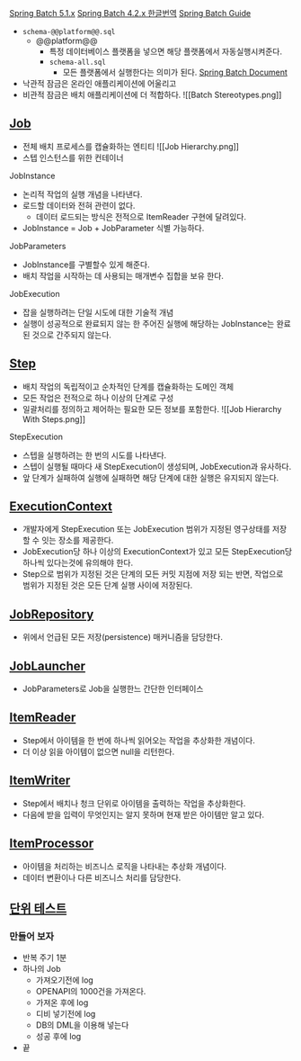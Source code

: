 [Spring Batch 5.1.x](https://spring.io/projects/spring-batch)
[Spring Batch 4.2.x 한글번역](https://godekdls.github.io/Spring%20Batch/contents/)
[Spring Batch Guide](https://spring.io/guides/gs/batch-processing#scratch)
- `schema-@@platform@@.sql`
	- @@platform@@
		- 특정 데이터베이스 플랫폼을 넣으면 해당 플랫폼에서 자동실행시켜준다.
		- ``schema-all.sql``
			- 모든 플랫폼에서 실행한다는 의미가 된다.
[Spring Batch Document](https://docs.spring.io/spring-batch/reference/index.html)
- 낙관적 잠금은 온라인 애플리케이션에 어울리고
- 비관적 잠금은 배치 애플리케이션에 더 적합하다.
![[Batch Stereotypes.png]]

## [Job](https://docs.spring.io/spring-batch/reference/domain.html#job)	
- 전체 배치 프로세스를 캡슐화하는 엔티티
![[Job Hierarchy.png]]
- 스텝 인스턴스를 위한 컨테이너

JobInstance
- 논리적 작업의 실행 개념을 나타낸다.
- 로드할 데이터와 전혀 관련이 없다.
	- 데이터 로드되는 방식은 전적으로 ItemReader 구현에 달려있다.
- JobInstance = Job + JobParameter 식별 가능하다.

JobParameters
- JobInstance를 구별할수 있게 해준다.
- 배치 작업을 시작하는 데 사용되는 매개변수 집합을 보유 한다.

JobExecution
- 잡을 실행하려는 단일 시도에 대한 기술적 개념
- 실행이 성공적으로 완료되지 않는 한 주어진 실행에 해당하는 JobInstance는 완료된 것으로 간주되지 않는다.

## [Step](https://docs.spring.io/spring-batch/reference/domain.html#step)
- 배치 작업의 독립적이고 순차적인 단계를 캡슐화하는 도메인 객체
- 모든 작업은 전적으로 하나 이상의 단계로 구성
- 일괄처리를 정의하고 제어하는 필요한 모든 정보를 포함한다.
![[Job Hierarchy With Steps.png]]

StepExecution
- 스텝을 실행하려는 한 번의 시도를 나타낸다.
- 스텝이 실행될 때마다 새 StepExecution이 생성되며, JobExecution과 유사하다.
- 앞 단계가 실패하여 실행에 실패하면 해당 단계에 대한 실행은 유지되지 않는다.

## [ExecutionContext](https://docs.spring.io/spring-batch/reference/domain.html#executioncontext)
- 개발자에게 StepExecution 또는 JobExecution 범위가 지정된 영구상태를 저장할 수 잇는 장소를 제공한다.
- JobExecution당 하나 이상의 ExecutionContext가 있고 모든 StepExecution당 하나씩 있다는것에 유의해야 한다.
- Step으로 범위가 지정된 것은 단계의 모든 커밋 지점에 저장 되는 반면, 작업으로 범위가 지정된 것은 모든 단계 실행 사이에 저장된다.

## [JobRepository](https://docs.spring.io/spring-batch/reference/domain.html#jobrepository)
- 위에서 언급된 모든 저장(persistence) 매커니즘을 담당한다.

## [JobLauncher](https://docs.spring.io/spring-batch/reference/domain.html#joblauncher)
- JobParameters로 Job을 실행한느 간단한 인터페이스

## [ItemReader](https://docs.spring.io/spring-batch/reference/domain.html#itemreader)
- Step에서 아이템을 한 번에 하나씩 읽어오는 작업을 추상화한 개념이다.
- 더 이상 읽을 아이템이 없으면 null을 리턴한다.

## [ItemWriter](https://docs.spring.io/spring-batch/reference/domain.html#itemwriter)
- Step에서 배치나 청크 단위로 아이템을 출력하는 작업을 추상화한다.
- 다음에 받을 입력이 무엇인지는 알지 못하며 현재 받은 아이템만 알고 있다.

## [ItemProcessor](https://docs.spring.io/spring-batch/reference/domain.html#itemprocessor)
- 아이템을 처리하는 비즈니스 로직을 나타내는 추상화 개념이다.
- 데이터 변환이나 다른 비즈니스 처리를 담당한다.

## [단위 테스트](https://docs.spring.io/spring-batch/reference/testing.html)

### 만들어 보자
- 반복 주기 1분
- 하나의 Job
	- 가져오기전에 log
	- OPENAPI의 1000건을 가져온다.
	- 가져온 후에 log
	- 디비 넣기전에 log
	- DB의 DML을 이용해 넣는다
	- 성공 후에 log
- 끝